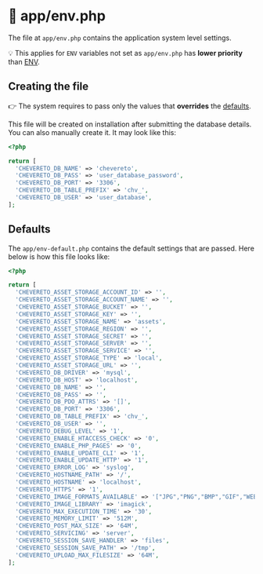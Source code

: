 # 📌 app/env.php

The file at `app/env.php` contains the application system level settings.

💡 This applies for `ENV` variables not set as `app/env.php` has **lower priority** than [ENV](environment.md).

## Creating the file

👉 The system requires to pass only the values that **overrides** the [defaults](#defaults).

This file will be created on installation after submitting the database details. You can also manually create it. It may look like this:

```php
<?php

return [
  'CHEVERETO_DB_NAME' => 'chevereto',
  'CHEVERETO_DB_PASS' => 'user_database_password',
  'CHEVERETO_DB_PORT' => '3306',
  'CHEVERETO_DB_TABLE_PREFIX' => 'chv_',
  'CHEVERETO_DB_USER' => 'user_database',
];
```

## Defaults

The `app/env-default.php` contains the default settings that are passed. Here below is how this file looks like:

```php
<?php

return [
  'CHEVERETO_ASSET_STORAGE_ACCOUNT_ID' => '',
  'CHEVERETO_ASSET_STORAGE_ACCOUNT_NAME' => '',
  'CHEVERETO_ASSET_STORAGE_BUCKET' => '',
  'CHEVERETO_ASSET_STORAGE_KEY' => '',
  'CHEVERETO_ASSET_STORAGE_NAME' => 'assets',
  'CHEVERETO_ASSET_STORAGE_REGION' => '',
  'CHEVERETO_ASSET_STORAGE_SECRET' => '',
  'CHEVERETO_ASSET_STORAGE_SERVER' => '',
  'CHEVERETO_ASSET_STORAGE_SERVICE' => '',
  'CHEVERETO_ASSET_STORAGE_TYPE' => 'local',
  'CHEVERETO_ASSET_STORAGE_URL' => '',
  'CHEVERETO_DB_DRIVER' => 'mysql',
  'CHEVERETO_DB_HOST' => 'localhost',
  'CHEVERETO_DB_NAME' => '',
  'CHEVERETO_DB_PASS' => '',
  'CHEVERETO_DB_PDO_ATTRS' => '[]',
  'CHEVERETO_DB_PORT' => '3306',
  'CHEVERETO_DB_TABLE_PREFIX' => 'chv_',
  'CHEVERETO_DB_USER' => '',
  'CHEVERETO_DEBUG_LEVEL' => '1',
  'CHEVERETO_ENABLE_HTACCESS_CHECK' => '0',
  'CHEVERETO_ENABLE_PHP_PAGES' => '0',
  'CHEVERETO_ENABLE_UPDATE_CLI' => '1',
  'CHEVERETO_ENABLE_UPDATE_HTTP' => '1',
  'CHEVERETO_ERROR_LOG' => 'syslog',
  'CHEVERETO_HOSTNAME_PATH' => '/',
  'CHEVERETO_HOSTNAME' => 'localhost',
  'CHEVERETO_HTTPS' => '1',
  'CHEVERETO_IMAGE_FORMATS_AVAILABLE' => '["JPG","PNG","BMP","GIF","WEBP"]',
  'CHEVERETO_IMAGE_LIBRARY' => 'imagick',
  'CHEVERETO_MAX_EXECUTION_TIME' => '30',
  'CHEVERETO_MEMORY_LIMIT' => '512M',
  'CHEVERETO_POST_MAX_SIZE' => '64M',
  'CHEVERETO_SERVICING' => 'server',
  'CHEVERETO_SESSION_SAVE_HANDLER' => 'files',
  'CHEVERETO_SESSION_SAVE_PATH' => '/tmp',
  'CHEVERETO_UPLOAD_MAX_FILESIZE' => '64M',
];
```
